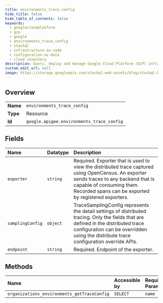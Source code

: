 ```yaml
---
title: environments_trace_config
hide_title: false
hide_table_of_contents: false
keywords:
  - googlecloudplatform
  - gcp
  - google
  - environments_trace_config
  - stackql
  - infrastructure-as-code
  - configuration-as-data
  - cloud inventory
description: Query, deploy and manage Google Cloud Platform (GCP) infrastructure and resources using SQL
custom_edit_url: null
image: https://storage.googleapis.com/stackql-web-assets/blog/stackql-blog-post-featured-image.png
---
```

  
    

## Overview
<table><tbody>
<tr><td><b>Name</b></td><td><code>environments_trace_config</code></td></tr>
<tr><td><b>Type</b></td><td>Resource</td></tr>
<tr><td><b>Id</b></td><td><code>google.apigee.environments_trace_config</code></td></tr>
</tbody></table>

## Fields
| Name | Datatype | Description |
|:-----|:---------|:------------|
| `exporter` | `string` | Required. Exporter that is used to view the distributed trace captured using OpenCensus. An exporter sends traces to any backend that is capable of consuming them. Recorded spans can be exported by registered exporters. |
| `samplingConfig` | `object` | TraceSamplingConfig represents the detail settings of distributed tracing. Only the fields that are defined in the distributed trace configuration can be overridden using the distribute trace configuration override APIs. |
| `endpoint` | `string` | Required. Endpoint of the exporter. |
## Methods
| Name | Accessible by | Required Params |
|:-----|:--------------|:----------------|
| `organizations_environments_getTraceConfig` | `SELECT` | `name` |
